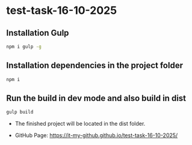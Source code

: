 # test-task-16-10-2025

## Installation Gulp

```bash
npm i gulp -g
```

## Installation dependencies in the project folder

```bash
npm i
```

## Run the build in dev mode and also build in dist

```bash
gulp build
```

- The finished project will be located in the dist folder.

- GitHub Page: https://it-my-github.github.io/test-task-16-10-2025/
